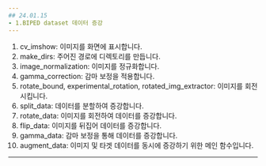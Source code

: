 ```yaml
---
## 24.01.15
- 1.BIPED dataset 데이터 증강
---
```



  1. cv_imshow: 이미지를 화면에 표시합니다.
  2. make_dirs: 주어진 경로에 디렉토리를 만듭니다.
  3. image_normalization: 이미지를 정규화합니다.
  4. gamma_correction: 감마 보정을 적용합니다.
  5. rotate_bound, experimental_rotation, rotated_img_extractor: 이미지를 회전시킵니다.
  6. split_data: 데이터를 분할하여 증강합니다.
  7. rotate_data: 이미지를 회전하여 데이터를 증강합니다.
  8. flip_data: 이미지를 뒤집어 데이터를 증강합니다.
  9. gamma_data: 감마 보정을 통해 데이터를 증강합니다.
  10. augment_data: 이미지 및 타겟 데이터를 동시에 증강하기 위한 메인 함수입니다.


---

